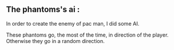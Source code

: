 ## The phantoms's ai :

In order to create the enemy of pac man, I did some AI.

These phantoms go, the most of the time, in direction of the player. Otherwise they go in a random direction.